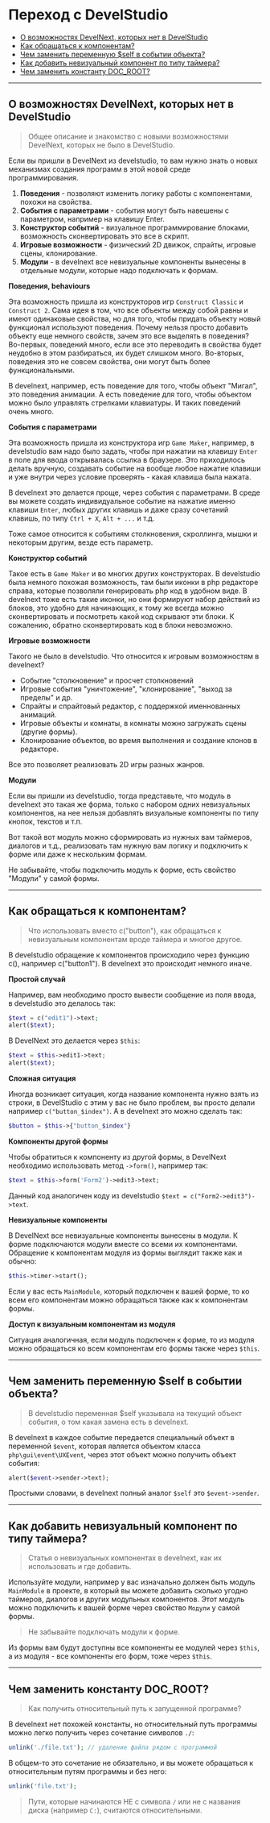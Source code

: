 # Переход с DevelStudio

- [О возможностях DevelNext, которых нет в DevelStudio](#features)
- [Как обращаться к компонентам?](#access-to-gui)
- [Чем заменить переменную $self в событии объекта?](#self-var)
- [Как добавить невизуальный компонент по типу таймера?](#non-visual)
- [Чем заменить константу DOC_ROOT?](#doc-root)

---

<a name=features />

## О возможностях DevelNext, которых нет в DevelStudio
> Общее описание и знакомство с новыми возможностями DevelNext, которых не было в DevelStudio.

Если вы пришли в DevelNext из develstudio, то вам нужно знать о новых механизмах создания программ в этой новой среде программирования.

1. **Поведения** - позволяют изменить логику работы с компонентами, похожи на свойства.
2. **События с параметрами** - события могут быть навешены с параметром, например на клавишу Enter.
3. **Конструктор событий** - визуальное программирование блоками, возможность сконвертировать это все в скрипт.
4. **Игровые возможности** - физический 2D движок, спрайты, игровые сцены, клонирование.
5. **Модули** - в develnext все невизуальные компоненты вынесены в отдельные модули, которые надо подключать к формам.

**Поведения, behaviours**

Эта возможность пришла из конструкторов игр `Construct Classic` и `Construct 2`. Сама идея в том, что все объекты между собой равны и имеют одинаковые свойства, но для того, чтобы придать объекту новый функционал используют поведения. Почему нельзя просто добавить объекту еще немного свойств, зачем это все выделять в поведения? Во-первых, поведений много, если все это переводить в свойства будет неудобно в этом разбираться, их будет слишком много. Во-вторых, поведения это не совсем свойства, они могут быть более функциональными.

В develnext, например, есть поведение для того, чтобы объект "Мигал", это поведения анимации. А есть поведение для того, чтобы объектом можно было управлять стрелками клавиатуры. И таких поведений очень много. 


**События с параметрами**

Эта возможность пришла из конструктора игр `Game Maker`, например, в develstudio вам надо было задать, чтобы при нажатии на клавишу `Enter` в поле для ввода открывалась ссылка в браузере. Это приходилось делать вручную, создавать событие на вообще любое нажатие клавиши и уже внутри через условие проверять - какая клавиша была нажата.

В develnext это делается проще, через события с параметрами. В среде вы можете создать индивидуальное событие на нажатие именно клавиши `Enter`, любых других клавишь и даже сразу сочетаний клавишь, по типу `Ctrl + X`, `Alt + ...` и т.д.

Тоже самое относится к событиям столкновения, скроллинга, мышки и некоторым другим, везде есть параметр.

**Конструктор событий**

Такое есть в `Game Maker` и во многих других конструкторах. В develstudio была немного похожая возможность, там были иконки в php редакторе справа, которые позволяли генерировать php код в удобном виде. В develnext тоже есть такие иконки, но они формируют набор действий из блоков, это удобно для начинающих, к тому же всегда можно сконвертировать и посмотреть какой код скрывают эти блоки. К сожалению, обратно сконвертировать код в блоки невозможно.

**Игровые возможности**

Такого не было в develstudio. Что относится к игровым возможностям в develnext?

- Событие "столкновение" и просчет столкновений
- Игровые события "уничтожение", "клонирование", "выход за пределы" и др.
- Спрайты и спрайтовый редактор, с поддержкой именнованных анимаций.
- Игровые объекты и комнаты, в комнаты можно загружать сцены (другие формы).
- Клонирование объектов, во время выполнения и создание клонов в редакторе.

Все это позволяет реализовать 2D игры разных жанров.

**Модули**

Если вы пришли из develstudio, тогда представьте, что модуль в develnext это такая же форма, только с набором одних невизуальных компонентов, на нее нельзя добавлять визуальные компоненты по типу кнопок, текстов и т.п. 

Вот такой вот модуль можно сформировать из нужных вам таймеров, диалогов и т.д., реализовать там нужную вам логику и подключить к форме или даже к нескольким формам.

Не забывайте, чтобы подключить модуль к форме, есть свойство "Модули" у самой формы.


---

<a name=access-to-gui />

## Как обращаться к компонентам?
> Что использовать вместо c("button"), как обращаться к невизуальным компонентам вроде таймера и многое другое.

В develstudio обращение к компонентов происходило через функцию c(), например c("button1"). В develnext это происходит немного иначе. 

**Простой случай**

Например, вам необходимо просто вывести сообщение из поля ввода, в develstudio это делалось так:

```php
$text = c("edit1")->text;
alert($text);
```

В DevelNext это делается через `$this`:

```php
$text = $this->edit1->text;
alert($text);
```

**Сложная ситуация**

Иногда возникает ситуация, когда название компонента нужно взять из строки, в DevelStudio с этим у вас не было проблем, вы просто делали например `c("button_$index")`. А в develnext это можно сделать так:

```php
$button = $this->{"button_$index"}
```

**Компоненты другой формы**

Чтобы обратиться к компоненту из другой формы, в DevelNext необходимо использовать метод `->form()`, например так:

```php
$text = $this->form('Form2')->edit3->text;
```

Данный код аналогичен коду из develstudio `$text = c("Form2->edit3")->text`.


**Невизуальные компоненты**

В DevelNext все невизуальные компоненты вынесены в модули. К форме подключаются модули вместе со всеми их компонентами. Обращение к компонентам модуля из формы выглядит также как и обычно:

```php
$this->timer->start();
```

Если у вас есть `MainModule`, который подключен к вашей форме, то ко всем его компонентам можно обращаться также как к компонентам формы.

**Доступ к визуальным компонентам из модуля**

Ситуация аналогичная, если модуль подключен к форме, то из модуля можно обращаться ко всем компонентам его формы также через `$this`.

---

<a name=self-var />

## Чем заменить переменную $self в событии объекта?
> В develstudio переменная $self указывала на текущий объект события, о том какая замена есть в develnext.

В develnext в каждое событие передается специальный объект в переменной `$event`, которая является объектом класса `php\gui\event\UXEvent`, через этот объект можно получить объект события:

```php
alert($event->sender->text);
```

Простыми словами, в develnext полный аналог `$self` это `$event->sender`.

---

<a name=non-visual />

## Как добавить невизуальный компонент по типу таймера?
> Статья о невизуальных компонентах в develnext, как их использовать и где добавить.

Используйте модули, например у вас изначально должен быть модуль `MainModule` в проекте, в который вы можете добавить сколько угодно таймеров, диалогов и других модульных компонентов. Этот модуль можно подключить к вашей форме через свойство `Модули` у самой формы.

> Не забывайте подключать модули к форме.

Из формы вам будут доступны все компоненты ее модулей через `$this`, а из модуля - все компоненты его форм, тоже через `$this`.

---

<a name=doc-root />

## Чем заменить константу DOC_ROOT?
> Как получить относительный путь к запущенной программе?

В develnext нет похожей константы, но относительный путь программы можно легко получить через сочетание символов `./`:

```php
unlink('./file.txt'); // удаление файла рядом с программой
```

В общем-то это сочетание не обязательно, и вы можете обращаться к относительным путям программы и без него:

```php
unlink('file.txt');
```

> Пути, которые начинаются НЕ с символа `/` или не с названия диска (например `С:`), считаются относительными.